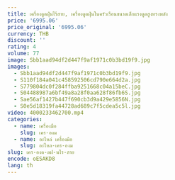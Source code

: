 ```yaml
---
title: เครื่องดูดฝุ่นไร้สาย, เครื่องดูดฝุ่นในครัวเรือนขนาดเล็กแรงดูดสูงทรงพลัง
price: '6995.06'
price_original: '6995.06'
currency: THB
discount: ''
rating: 4
volume: 77
image: Sbb1aad94df2d447f9af1971c0b3bd19f9.jpg
images:
  - Sbb1aad94df2d447f9af1971c0b3bd19f9.jpg
  - S110f184a041c458592506cd790e664d2a.jpg
  - S779804dc0f284ffba9251668c04a15beC.jpg
  - S04488987a6bf49a8a28f0aa628f86fb6S.jpg
  - Sae56af1427b447f690cb3d9a429e5856N.jpg
  - S0e5d18319fa44728ad689c7f5cdea5c5l.jpg
video: 4000233462700.mp4
categories:
  - name: เครื่องมือ
    slug: เคร-องม
  - name: อะไหล่ เครื่องมือ
    slug: อะไหล-เคร-องม
slug: เคร-องด-ดฝ-นไร-สาย
encode: oESAKD8
lang: th
---
```

  